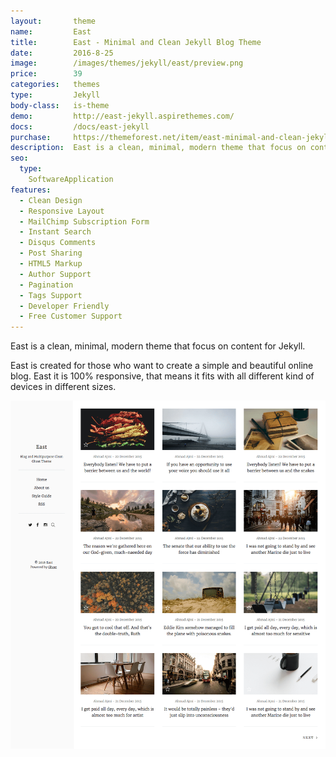 ```yaml
---
layout:       theme
name:         East
title:        East - Minimal and Clean Jekyll Blog Theme
date:         2016-8-25
image:        /images/themes/jekyll/east/preview.png
price:        39
categories:   themes
type:         Jekyll
body-class:   is-theme
demo:         http://east-jekyll.aspirethemes.com/
docs:         /docs/east-jekyll
purchase:     https://themeforest.net/item/east-minimal-and-clean-jekyll-blog-theme/16252756?ref=aspirethemes
description:  East is a clean, minimal, modern theme that focus on content for Jekyll
seo:
  type:
    SoftwareApplication
features:
  - Clean Design
  - Responsive Layout
  - MailChimp Subscription Form
  - Instant Search
  - Disqus Comments
  - Post Sharing
  - HTML5 Markup
  - Author Support
  - Pagination
  - Tags Support
  - Developer Friendly
  - Free Customer Support
---
```


East is a clean, minimal, modern theme that focus on content for Jekyll.

East is created for those who want to create a simple and beautiful online blog. East it is 100% responsive, that means it fits with all different kind of devices in different sizes.

![east-jekyll-full-preview](/images/themes/jekyll/east/full-preview.png)